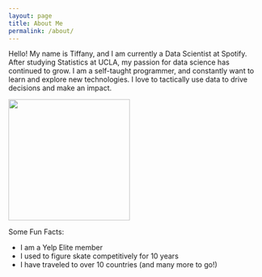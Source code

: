 ```yaml
---
layout: page
title: About Me
permalink: /about/
---
```


Hello! My name is Tiffany, and I am currently a Data Scientist at Spotify. After studying Statistics at UCLA, my passion for data science has continued to grow. I am a self-taught programmer, and constantly want to learn and explore new technologies. I love to tactically use data to drive decisions and make an impact.

<img width="240" height="240" src="https://pbs.twimg.com/profile_images/959310854335311873/v6zPZpLP_400x400.jpg">

Some Fun Facts:
- I am a Yelp Elite member
- I used to figure skate competitively for 10 years
- I have traveled to over 10 countries (and many more to go!)
